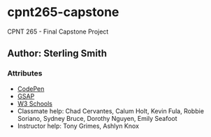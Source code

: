 # cpnt265-capstone
CPNT 265 - Final Capstone Project

## Author: Sterling Smith

### Attributes
- [CodePen](https://codepen.io/AbstractSter/pen/YzBRmev)
- [GSAP](https://gsap.com/docs/v3/Installation)
- [W3 Schools](https://www.w3schools.com/cssref/pr_grid-template-columns.php)
- Classmate help: Chad Cervantes, Calum Holt, Kevin Fula, Robbie Soriano, Sydney Bruce, Dorothy Nguyen, Emily Seafoot
- Instructor help: Tony Grimes, Ashlyn Knox

